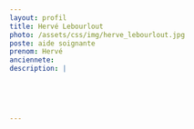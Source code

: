 ```yaml
---
layout: profil
title: Hervé Lebourlout
photo: /assets/css/img/herve_lebourlout.jpg
poste: aide soignante
prenom: Hervé
anciennete: 
description: |
 

  

  
---
```

